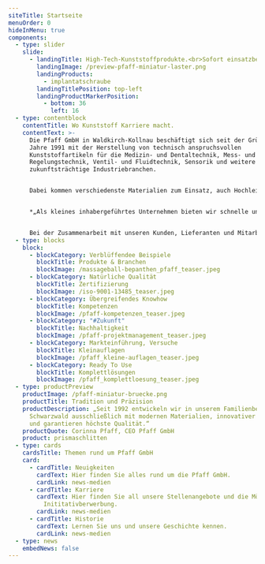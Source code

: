 ```yaml
---
siteTitle: Startseite
menuOrder: 0
hideInMenu: true
components:
  - type: slider
    slide:
      - landingTitle: High-Tech-Kunststoffprodukte.<br>Sofort einsatzbereit.
        landingImage: /preview-pfaff-miniatur-laster.png
        landingProducts:
          - implantatschraube
        landingTitlePosition: top-left
        landingProductMarkerPosition:
          - bottom: 36
            left: 16
  - type: contentblock
    contentTitle: Wo Kunststoff Karriere macht.
    contentText: >-
      Die Pfaff GmbH in Waldkirch-Kollnau beschäftigt sich seit der Gründung im
      Jahre 1991 mit der Herstellung von technisch anspruchsvollen
      Kunststoffartikeln für die Medizin- und Dentaltechnik, Mess- und
      Regelungstechnik, Ventil- und Fluidtechnik, Sensorik und weitere
      zukunftsträchtige Industriebranchen.


      Dabei kommen verschiedenste Materialien zum Einsatz, auch Hochleistungskunststoffe wie Peek oder PPS werden verarbeitet. Ein moderner Maschinenpark, qualifiziertes Personal und ein nach ISO 9001 und ISO 13485 zertifiziertes Managementsystem gewährleisten den Kunden hervorragende Qualität bei wirtschaftlicher Herstellung.


      *„Als kleines inhabergeführtes Unternehmen bieten wir schnelle und direkte Kommunikationswege, flexible Lösungsansätze, kurze Lieferzeiten und faire Preise“ Corinna Pfaff, CEO*


      Bei der Zusammenarbeit mit unseren Kunden, Lieferanten und Mitarbeitenden legen wir höchsten Wert auf einen vertrauensvollen und respektvollen Umgang miteinander. Im Vordergrund unseres täglichen Handelns stehen dabei auch der Schutz unserer Umwelt und ein bewusster Umgang mit Ressourcen.
  - type: blocks
    block:
      - blockCategory: Verblüffendee Beispiele
        blockTitle: Produkte & Branchen
        blockImage: /massageball-bepanthen_pfaff_teaser.jpeg
      - blockCategory: Natürliche Qualität
        blockTitle: Zertifizierung
        blockImage: /iso-9001-13485_teaser.jpeg
      - blockCategory: Übergreifendes Knowhow
        blockTitle: Kompetenzen
        blockImage: /pfaff-kompetenzen_teaser.jpeg
      - blockCategory: "#Zukunft"
        blockTitle: Nachhaltigkeit
        blockImage: /pfaff-projektmanagement_teaser.jpeg
      - blockCategory: Markteinführung, Versuche
        blockTitle: Kleinauflagen
        blockImage: /pfaff_kleine-auflagen_teaser.jpeg
      - blockCategory: Ready To Use
        blockTitle: Komplettlösungen
        blockImage: /pfaff_komplettloesung_teaser.jpeg
  - type: productPreview
    productImage: /pfaff-miniatur-bruecke.png
    productTitle: Tradition und Präzision
    productDescription: „Seit 1992 entwickeln wir in unserem Familienbetrieb im
      Schwarzwald ausschließlich mit modernen Materialien, innovativer Technik
      und garantieren höchste Qualität.“
    productQuote: Corinna Pfaff, CEO Pfaff GmbH
    product: prismaschlitten
  - type: cards
    cardsTitle: Themen rund um Pfaff GmbH
    card:
      - cardTitle: Neuigkeiten
        cardText: Hier finden Sie alles rund um die Pfaff GmbH.
        cardLink: news-medien
      - cardTitle: Karriere
        cardText: Hier finden Sie all unsere Stellenangebote und die Möglichkeit der
          Inititativberwerbung.
        cardLink: news-medien
      - cardTitle: Historie
        cardText: Lernen Sie uns und unsere Geschichte kennen.
        cardLink: news-medien
  - type: news
    embedNews: false
---
```


